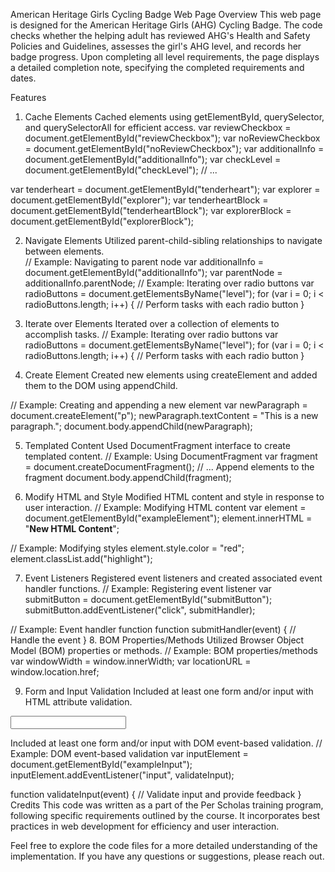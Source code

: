 American Heritage Girls Cycling Badge Web Page
Overview
This web page is designed for the American Heritage Girls (AHG) Cycling Badge. The code checks whether the helping adult has reviewed AHG's Health and Safety Policies and Guidelines, assesses the girl's AHG level, and records her badge progress. Upon completing all level requirements, the page displays a detailed completion note, specifying the completed requirements and dates.

Features
1. Cache Elements
Cached elements using getElementById, querySelector, and querySelectorAll for efficient access.
var reviewCheckbox = document.getElementById("reviewCheckbox");
var noReviewCheckbox = document.getElementById("noReviewCheckbox");
var additionalInfo = document.getElementById("additionalInfo");
var checkLevel = document.getElementById("checkLevel");
// ...

var tenderheart = document.getElementById("tenderheart");
var explorer = document.getElementById("explorer");
var tenderheartBlock = document.getElementById("tenderheartBlock");
var explorerBlock = document.getElementById("explorerBlock");


2. Navigate Elements
Utilized parent-child-sibling relationships to navigate between elements.\
// Example: Navigating to parent node
var additionalInfo = document.getElementById("additionalInfo");
var parentNode = additionalInfo.parentNode;
// Example: Iterating over radio buttons
var radioButtons = document.getElementsByName("level");
for (var i = 0; i < radioButtons.length; i++) {
    // Perform tasks with each radio button
}

3. Iterate over Elements
Iterated over a collection of elements to accomplish tasks.
// Example: Iterating over radio buttons
var radioButtons = document.getElementsByName("level");
for (var i = 0; i < radioButtons.length; i++) {
    // Perform tasks with each radio button
}
4. Create Element
Created new elements using createElement and added them to the DOM using appendChild.

// Example: Creating and appending a new element
var newParagraph = document.createElement("p");
newParagraph.textContent = "This is a new paragraph.";
document.body.appendChild(newParagraph);

5. Templated Content
Used DocumentFragment interface to create templated content.
// Example: Using DocumentFragment
var fragment = document.createDocumentFragment();
// ... Append elements to the fragment
document.body.appendChild(fragment);

6. Modify HTML and Style
Modified HTML content and style in response to user interaction.
// Example: Modifying HTML content
var element = document.getElementById("exampleElement");
element.innerHTML = "<strong>New HTML Content</strong>";

// Example: Modifying styles
element.style.color = "red";
element.classList.add("highlight");

7. Event Listeners
Registered event listeners and created associated event handler functions.
// Example: Registering event listener
var submitButton = document.getElementById("submitButton");
submitButton.addEventListener("click", submitHandler);

// Example: Event handler function
function submitHandler(event) {
    // Handle the event
}
8. BOM Properties/Methods
Utilized Browser Object Model (BOM) properties or methods.
// Example: BOM properties/methods
var windowWidth = window.innerWidth;
var locationURL = window.location.href;

9. Form and Input Validation
Included at least one form and/or input with HTML attribute validation.
<!-- Example: HTML attribute validation -->
<input type="text" required>

Included at least one form and/or input with DOM event-based validation.
// Example: DOM event-based validation
var inputElement = document.getElementById("exampleInput");
inputElement.addEventListener("input", validateInput);

function validateInput(event) {
    // Validate input and provide feedback
}
Credits
This code was written as a part of the Per Scholas training program, following specific requirements outlined by the course. It incorporates best practices in web development for efficiency and user interaction.

Feel free to explore the code files for a more detailed understanding of the implementation. If you have any questions or suggestions, please reach out.
